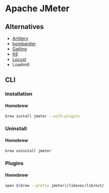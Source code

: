 # Apache JMeter

<!--
https://github.com/SantimosoTFM/tfm-loadtesting/tree/master/jmeter

https://www.blazemeter.com/jmeter-load-testing/

https://www.linkedin.com/learning/jmeter-performance-and-load-testing/testing-with-jmeter
https://www.linkedin.com/learning/advanced-jmeter/getting-more-out-of-jmeter
-->

## Alternatives

- [Artillery](/artillery.md)
- [bombardier](/bombardier.md)
- [Gatling](/gatling.md)
- [K6](/k6.md)
- [Locust](/locust.md)
- Loadmill

## CLI

### Installation

#### Homebrew

```sh
brew install jmeter --with-plugins
```

### Uninstall

#### Homebrew

```sh
brew uninstall jmeter
```

### Plugins

#### Homebrew

```sh
open $(brew --prefix jmeter)/libexec/lib/ext/
```
